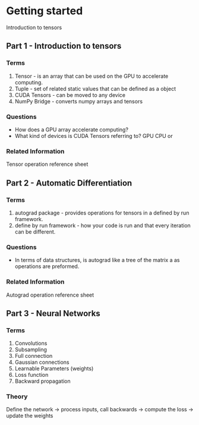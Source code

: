 # Getting started

Introduction to tensors



## Part 1 - Introduction to tensors 

### Terms

1. Tensor - is an array that can be used on the GPU to accelerate computing.
2. Tuple - set of related static values that can be defined as a object
3. CUDA Tensors - can be moved to any device
4. NumPy Bridge - converts numpy arrays and tensors

### Questions

- How does a GPU array accelerate computing?
- What kind of devices is CUDA Tensors referring to? GPU CPU or 

### Related Information

Tensor operation reference sheet

## Part 2 - Automatic Differentiation

### Terms

1. autograd package - provides operations for tensors in a defined by run framework.
2. define by run framework - how your code is run and that every iteration can be different.

### Questions

- In terms of data structures, is autograd like a tree of the matrix a as operations are preformed. 

### Related Information

Autograd operation reference sheet

## Part 3 - Neural Networks

### Terms

1. Convolutions
2. Subsampling
3. Full connection
3. Gaussian connections
4. Learnable Parameters (weights)
5. Loss function
6. Backward propagation

### Theory

Define the network -> process inputs, call backwards -> compute the loss -> update the weights







